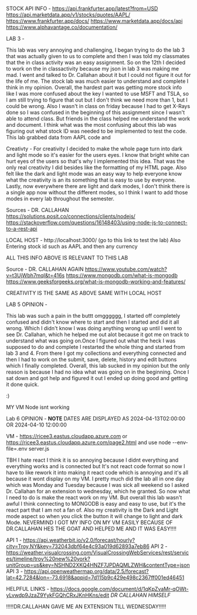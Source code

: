 STOCK API INFO -
https://api.frankfurter.app/latest?from=USD
https://api.marketdata.app/v1/stocks/quotes/AAPL/
https://www.frankfurter.app/docs/
https://www.marketdata.app/docs/api
https://www.alphavantage.co/documentation/

LAB 3 -

This lab was very annoying and challenging, I began trying to do the lab 3 that was actually given to us to complete and then I was told my classmates that the in class activity was an easy assignment. So on the 12th I decided to work on the in classactivity because my json in lab 3 was making me mad. I went and talked to Dr. Callahan about it but I could not figure it out for the life of me. The stock lab was much easier to understand and complete I think in my opinion. Overall, the hardest part was getting more stock info like I was more confused about the key I wanted to use MSFT and TSLA, so I am still trying to figure that out but I don't think we need more than 1, but I  could be wrong. Also I wasn't in class on friday because I had to get X-Rays done so I was confused in the beginning of this assignment since I wasn't able to attend class. But friends in the class helped me understand the work and document. I think what was the most confusing about this lab was figuring out what stock ID was needed to be implemented to test the code. This lab grabbed data from AAPL code and 


Creativty -
For creativity I decided to make the whole page turn into dark and light mode so it's easier for the users eyes. I know that bright white can hurt eyes of the users so that's why I implemented this idea. That was the only real creativity I did besides like the formatting of my HTML page. Also felt like the dark and light mode was an easy way to help everyone know what the creativity is an its something that is easy to use by everyone. Lastly, now everywhere there are light and dark modes, I don't think there is a single app now without the different modes, so I think I want to add those modes in every lab throughout the semester.


Sources - DR. CALLAHAN
https://solutions.posit.co/connections/clients/nodejs/
https://stackoverflow.com/questions/16148403/using-node-js-to-connect-to-a-rest-api



LOCAL HOST - http://localhost:3000/ (go to this link to test the lab) Also Entering stock id such as AAPL and then any currency



ALL THIS INFO ABOVE IS RELEVANT TO THIS LAB

Source - DR. CALLAHAN AGAIN
https://www.youtube.com/watch?v=t3UjWbh7mqI&t=416s
https://www.mongodb.com/what-is-mongodb
https://www.geeksforgeeks.org/what-is-mongodb-working-and-features/

CREATIVITY IS THE SAME AS ABOVE
SAME WITH LOCAL HOST


LAB 5 OPINION -

This lab was such a pain in the buttt omgggggg, I started off completely confused and didn't know where to start and then I started and did it all wrong.
Which I didn't know I was doing anything wrong up until I went to see Dr. Callahan, which he helped me out alot because it got me on track to understand what was going on.Once I figured out what the heck I was supposed to do and complete I restarted the whole thing and started from lab 3 and 4. From there I got my collections and everything connected and then I had to work on the submit, save, delete, history and edit buttons which I finally completed. Overall, this lab sucked in my opinion but the only reason is because I had no idea what was going on in the beginning. Once I sat down and got help and figured it out I ended up doing good and getting it done quick.

 :)

 MY VM Node isnt working


 Lab 6 OPINION -
**NOTE**
DATES ARE DISPLAYED AS 2024-04-13T02:00:00 OR 2024-04-10 12:00:00

VM - https://ricee3.eastus.cloudapp.azure.com or https://ricee3.eastus.cloudapp.azure.com/page2.html
and use  node --env-file=.env server.js



 TBH I hate react I think it is so annoying because I didnt everything and everything works and is connected but It's not react code format so now I have to like rework it into making it react code which is annoying and it's all because it wont display on my VM. I pretty much did the lab all in one day which was Monday and Tuesday because I was sick all weekend so I asked Dr. Callahan for an extension to wednesday, which he granted. So now what I need to do is make the react work on my VM. But overall this lab wasn't awful I think connecting to MONGODB is easy and easy to use, but it's the react part that I am not a fan of. Also my creativity is the Dark and Light mode aspect so when you click the button it will change to light and dark Mode. NEVERMIND I GOT MY INFO ON MY VM EASILY BECAUSE OF DR.CALLAHAN HES THE GOAT AND HELPED ME AND IT WAS EASY!!!!


 API 1 - https://api.weatherbit.io/v2.0/forecast/hourly?city=Troy,NY&key=732043dbf64e4c93a019d62893a7eb86
 API 2 - https://weather.visualcrossing.com/VisualCrossingWebServices/rest/services/timeline/troy%20new%20york?unitGroup=us&key=NSHND2XKQ4HNZF7JPDAQMLZWH&contentType=json
 API 3 - https://api.openweathermap.org/data/2.5/forecast?lat=42.7284&lon=-73.6918&appid=7d115b9c429e498c2367ff001ed46451


HELPFUL LINKS - 
https://docs.google.com/document/d/1qKpZvaMr-qOWt-yLvwdp9JzaZ9YykFGQhCRxJKnHKns/edit
_DR CALLAHAN HIMSELF_

!!!!!DR.CALLAHAN GAVE ME AN EXTENSION TILL WEDNESDAY!!!!!


